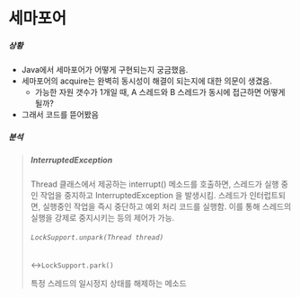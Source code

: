 # 세마포어

##### 상황

- Java에서 세마포어가 어떻게 구현되는지 궁금했음.
- 세마포어의 acquire는 완벽히 동시성이 해결이 되는지에 대한 의문이 생겼음.
  - 가능한 자원 갯수가 1개일 때, A 스레드와 B 스레드가 동시에 접근하면 어떻게 될까?
- 그래서 코드를 뜯어봤음

##### 분석

> ##### InterruptedException
>
> Thread 클래스에서 제공하는 interrupt() 메소드를 호출하면, 스레드가 실행 중인 작업을 중지하고 InterruptedException 을 발생시킴. 스레드가 인터럽트되면, 실행중인 작업을 즉시 중단하고 예외 처리 코드를 실행함. 이를 통해 스레드의 실행을 강제로 중지시키는 등의 제어가 가능.
>
> 
>
> ###### `LockSupport.unpark(Thread thread)`
>
> <->`LockSupport.park()`
>
> 특정 스레드의 일시정지 상태를 해제하는 메소드

